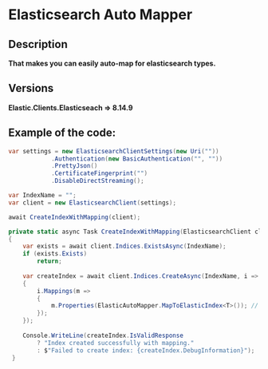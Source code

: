 # Elasticsearch Auto Mapper

## Description
**That makes you can easily auto-map for elasticsearch types.**

## Versions
**Elastic.Clients.Elasticseach => 8.14.9**

## Example of the code:

```csharp
var settings = new ElasticsearchClientSettings(new Uri(""))
            .Authentication(new BasicAuthentication("", ""))
            .PrettyJson()
            .CertificateFingerprint("")
            .DisableDirectStreaming();

var IndexName = "";
var client = new ElasticsearchClient(settings);

await CreateIndexWithMapping(client);

private static async Task CreateIndexWithMapping(ElasticsearchClient client)
{
    var exists = await client.Indices.ExistsAsync(IndexName);
    if (exists.Exists)
        return;
    
    var createIndex = await client.Indices.CreateAsync(IndexName, i =>
    {
        i.Mappings(m =>
        {
            m.Properties(ElasticAutoMapper.MapToElasticIndex<T>()); // You can set the T with you're model.
        });
    });
    
    Console.WriteLine(createIndex.IsValidResponse
        ? "Index created successfully with mapping."
        : $"Failed to create index: {createIndex.DebugInformation}");
 }
```

